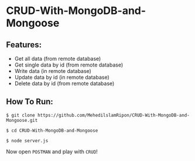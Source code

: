 # CRUD-With-MongoDB-and-Mongoose

## Features:
- Get all data (from remote database)
- Get single data by id (from remote database)
- Write data (in remote database)
- Update data by id (in remote database)
- Delete data by id (from remote database)

## How To Run:
```
$ git clone https://github.com/MehedilslamRipon/CRUD-With-MongoDB-and-Mongoose.git

$ cd CRUD-With-MongoDB-and-Mongoose

$ node server.js
```

Now open `POSTMAN` and play with `CRUD`!